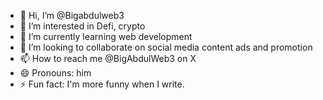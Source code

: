 - 👋 Hi, I’m @Bigabdulweb3
- 👀 I’m interested in Defi, crypto 
- 🌱 I’m currently learning web development 
- 💞️ I’m looking to collaborate on social media content ads and promotion
- 📫 How to reach me @BigAbdulWeb3 on X 
- 😄 Pronouns: him
- ⚡ Fun fact: I'm more funny when I write.

<!---
Bigabdulweb3/Bigabdulweb3 is a ✨ special ✨ repository because its `README.md` (this file) appears on your GitHub profile.
You can click the Preview link to take a look at your changes.
--->
